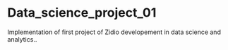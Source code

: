 # Data_science_project_01
Implementation of first project of Zidio developement in data science and analytics..
